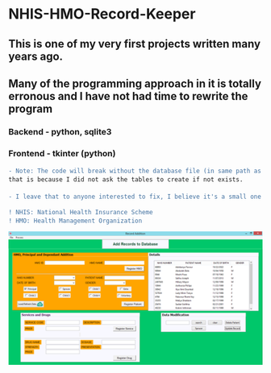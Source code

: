 # NHIS-HMO-Record-Keeper

## This is one of my very first projects written many years ago.
## Many of the programming approach in it is totally erronous and I have not had time to rewrite the program

### Backend - python, sqlite3
### Frontend - tkinter (python)

```diff
- Note: The code will break without the database file (in same path as addrecord.py);  
that is because I did not ask the tables to create if not exists.

- I leave that to anyone interested to fix, I believe it's a small one
```

```diff
! NHIS: National Health Insurance Scheme
! HMO: Health Management Organization
```

![alt text](/shot1.png?raw=true)

